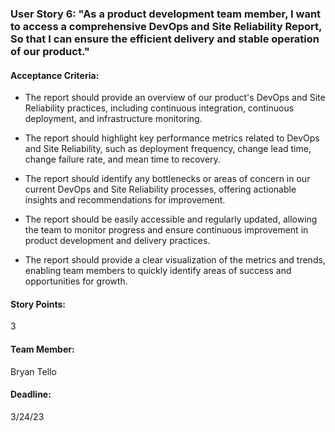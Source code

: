 ### User Story 6: "As a product development team member, I want to access a comprehensive DevOps and Site Reliability Report, So that I can ensure the efficient delivery and stable operation of our product."

#### Acceptance Criteria:

- The report should provide an overview of our product's DevOps and Site Reliability practices, including continuous integration, continuous deployment, and infrastructure monitoring.

- The report should highlight key performance metrics related to DevOps and Site Reliability, such as deployment frequency, change lead time, change failure rate, and mean time to recovery.

- The report should identify any bottlenecks or areas of concern in our current DevOps and Site Reliability processes, offering actionable insights and recommendations for improvement.

- The report should be easily accessible and regularly updated, allowing the team to monitor progress and ensure continuous improvement in product development and delivery practices.

- The report should provide a clear visualization of the metrics and trends, enabling team members to quickly identify areas of success and opportunities for growth.

#### Story Points:

3

#### Team Member:

Bryan Tello

#### Deadline:

3/24/23
